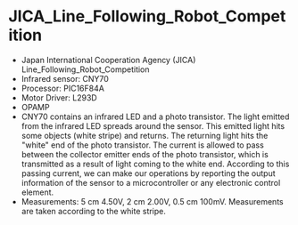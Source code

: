 # JICA_Line_Following_Robot_Competition

- Japan International Cooperation Agency (JICA) Line_Following_Robot_Competition
- Infrared sensor: CNY70
- Processor: PIC16F84A
- Motor Driver: L293D
- OPAMP
- CNY70 contains an infrared LED and a photo transistor. The light emitted from the infrared LED spreads around the sensor. This emitted light hits some objects (white stripe) and returns. The returning light hits the "white" end of the photo transistor. The current is allowed to pass between the collector emitter ends of the photo transistor, which is transmitted as a result of light coming to the white end. According to this passing current, we can make our operations by reporting the output information of the sensor to a microcontroller or any electronic control element.
- Measurements: 5 cm 4.50V, 2 cm 2.00V, 0.5 cm 100mV. Measurements are taken according to the white stripe.
